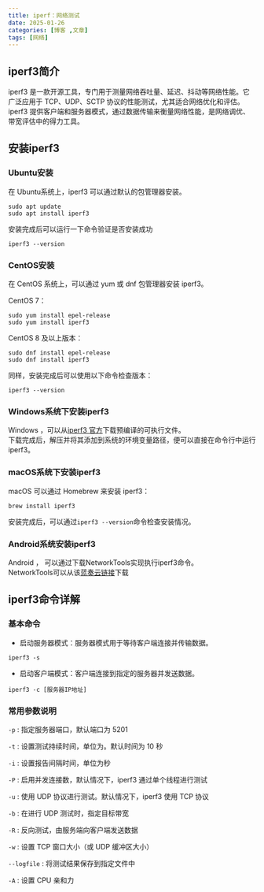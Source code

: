 ```yaml
---
title: iperf：网络测试
date: 2025-01-26
categories: [博客 ,文章]
tags: [网络]
---
```


## iperf3简介
iperf3 是一款开源工具，专门用于测量网络吞吐量、延迟、抖动等网络性能。它广泛应用于 TCP、UDP、SCTP 协议的性能测试，尤其适合网络优化和评估。iperf3 提供客户端和服务器模式，通过数据传输来衡量网络性能，是网络调优、带宽评估中的得力工具。

## 安装iperf3

### Ubuntu安装
在 Ubuntu系统上，iperf3 可以通过默认的包管理器安装。
~~~
sudo apt update
sudo apt install iperf3
~~~
安装完成后可以运行一下命令验证是否安装成功
~~~
iperf3 --version
~~~

### CentOS安装
在 CentOS 系统上，可以通过 yum 或 dnf 包管理器安装 iperf3。

CentOS 7：
~~~
sudo yum install epel-release
sudo yum install iperf3
~~~

CentOS 8 及以上版本：
~~~
sudo dnf install epel-release
sudo dnf install iperf3
~~~

同样，安装完成后可以使用以下命令检查版本：
~~~
iperf3 --version
~~~

### Windows系统下安装iperf3
Windows ，可以从[iperf3 官方](https://iperf.fr/iperf-download.php)下载预编译的可执行文件。  
下载完成后，解压并将其添加到系统的环境变量路径，便可以直接在命令行中运行 iperf3。

### macOS系统下安装iperf3
macOS 可以通过 Homebrew 来安装 iperf3：
~~~
brew install iperf3
~~~
安装完成后，可以通过`iperf3 --version`命令检查安装情况。

### Android系统安装iperf3
Android ， 可以通过下载NetworkTools实现执行iperf3命令。  
NetworkTools可以从该[蓝奏云链接](https://xiaowang2004.lanzout.com/iVDG92m0o9ud)下载

## iperf3命令详解

### 基本命令
 - 启动服务器模式：服务器模式用于等待客户端连接并传输数据。
~~~
iperf3 -s
~~~
 - 启动客户端模式：客户端连接到指定的服务器并发送数据。
~~~
iperf3 -c [服务器IP地址]
~~~

### 常用参数说明
`-p`
 : 指定服务器端口，默认端口为 5201
 
`-t`
 : 设置测试持续时间，单位为。默认时间为 10 秒
 
`-i`
 : 设置报告间隔时间，单位为秒
 
`-P`
 : 启用并发连接数，默认情况下，iperf3 通过单个线程进行测试
 
`-u`
 : 使用 UDP 协议进行测试。默认情况下，iperf3 使用 TCP 协议

`-b`
 : 在进行 UDP 测试时，指定目标带宽

`-R`
 : 反向测试，由服务端向客户端发送数据

`-w`
 : 设置 TCP 窗口大小（或 UDP 缓冲区大小）

`--logfile`
 : 将测试结果保存到指定文件中

`-A`
 : 设置 CPU 亲和力

